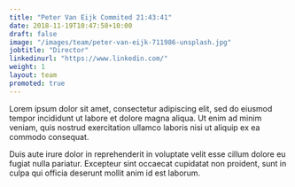 ```yaml
---
title: "Peter Van Eijk Commited 21:43:41"
date: 2018-11-19T10:47:58+10:00
draft: false
image: "/images/team/peter-van-eijk-711986-unsplash.jpg"
jobtitle: "Director"
linkedinurl: "https://www.linkedin.com/"
weight: 1
layout: team
promoted: true
---
```


Lorem ipsum dolor sit amet, consectetur adipiscing elit, sed do eiusmod tempor incididunt ut labore et dolore magna aliqua. Ut enim ad minim veniam, quis nostrud exercitation ullamco laboris nisi ut aliquip ex ea commodo consequat.

Duis aute irure dolor in reprehenderit in voluptate velit esse cillum dolore eu fugiat nulla pariatur. Excepteur sint occaecat cupidatat non proident, sunt in culpa qui officia deserunt mollit anim id est laborum.
